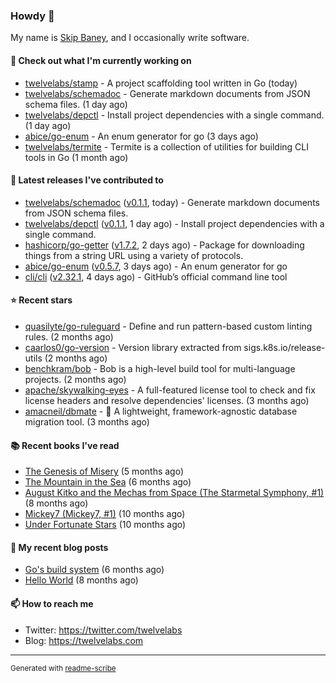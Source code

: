### Howdy 👋

My name is [Skip Baney](https://twelvelabs.com), and I occasionally write software.

#### 👷 Check out what I'm currently working on

- [twelvelabs/stamp](https://github.com/twelvelabs/stamp) - A project scaffolding tool written in Go (today)
- [twelvelabs/schemadoc](https://github.com/twelvelabs/schemadoc) - Generate markdown documents from JSON schema files. (1 day ago)
- [twelvelabs/depctl](https://github.com/twelvelabs/depctl) - Install project dependencies with a single command. (1 day ago)
- [abice/go-enum](https://github.com/abice/go-enum) - An enum generator for go (3 days ago)
- [twelvelabs/termite](https://github.com/twelvelabs/termite) - Termite is a collection of utilities for building CLI tools in Go (1 month ago)

#### 🔭 Latest releases I've contributed to

- [twelvelabs/schemadoc](https://github.com/twelvelabs/schemadoc) ([v0.1.1](https://github.com/twelvelabs/schemadoc/releases/tag/v0.1.1), today) - Generate markdown documents from JSON schema files.
- [twelvelabs/depctl](https://github.com/twelvelabs/depctl) ([v0.1.1](https://github.com/twelvelabs/depctl/releases/tag/v0.1.1), 1 day ago) - Install project dependencies with a single command.
- [hashicorp/go-getter](https://github.com/hashicorp/go-getter) ([v1.7.2](https://github.com/hashicorp/go-getter/releases/tag/v1.7.2), 2 days ago) - Package for downloading things from a string URL using a variety of protocols.
- [abice/go-enum](https://github.com/abice/go-enum) ([v0.5.7](https://github.com/abice/go-enum/releases/tag/v0.5.7), 3 days ago) - An enum generator for go
- [cli/cli](https://github.com/cli/cli) ([v2.32.1](https://github.com/cli/cli/releases/tag/v2.32.1), 4 days ago) - GitHub’s official command line tool

#### ⭐ Recent stars

- [quasilyte/go-ruleguard](https://github.com/quasilyte/go-ruleguard) - Define and run pattern-based custom linting rules. (2 months ago)
- [caarlos0/go-version](https://github.com/caarlos0/go-version) - Version library extracted from sigs.k8s.io/release-utils (2 months ago)
- [benchkram/bob](https://github.com/benchkram/bob) - Bob is a high-level build tool for multi-language projects. (2 months ago)
- [apache/skywalking-eyes](https://github.com/apache/skywalking-eyes) - A full-featured license tool to check and fix license headers and resolve dependencies&#39; licenses. (3 months ago)
- [amacneil/dbmate](https://github.com/amacneil/dbmate) - :rocket: A lightweight, framework-agnostic database migration tool. (3 months ago)

#### 📚 Recent books I've read

- [The Genesis of Misery](https://www.goodreads.com/review/show/4961676783?utm_medium=api&amp;utm_source=rss) (5 months ago)
- [The Mountain in the Sea](https://www.goodreads.com/review/show/5027288300?utm_medium=api&amp;utm_source=rss) (6 months ago)
- [August Kitko and the Mechas from Space (The Starmetal Symphony, #1)](https://www.goodreads.com/review/show/5100246985?utm_medium=api&amp;utm_source=rss) (8 months ago)
- [Mickey7 (Mickey7, #1)](https://www.goodreads.com/review/show/4962790910?utm_medium=api&amp;utm_source=rss) (10 months ago)
- [Under Fortunate Stars](https://www.goodreads.com/review/show/4813809207?utm_medium=api&amp;utm_source=rss) (10 months ago)

#### 📜 My recent blog posts

- [Go&#39;s build system](https://twelvelabs.com/2023/01/02/go-build-system/) (6 months ago)
- [Hello World](https://twelvelabs.com/2022/11/20/hello-world/) (8 months ago)

#### 📫 How to reach me

- Twitter: <https://twitter.com/twelvelabs>
- Blog: <https://twelvelabs.com>

---

<sup>Generated with [readme-scribe](https://github.com/muesli/readme-scribe)</sup>

